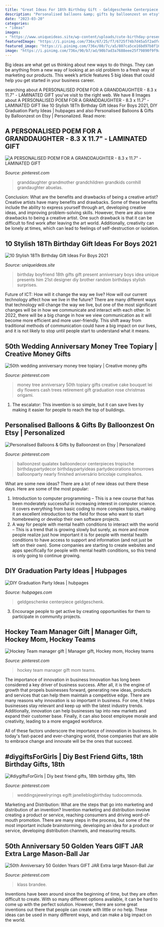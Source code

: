 ```yaml
---
title: "Great Ideas For 18th Birthday Gift - Geldgeschenke Centerpiece Geldgeschenk"
description: "Personalised balloons &amp; gifts by balloonzest on etsy"
date: "2023-03-20"
categories:
- "ideas"
images:
- "https://www.uniqueideas.site/wp-content/uploads/cute-birthday-present-idea-random-pinterest-birthdays-14.jpg"
featuredImage: "https://i.pinimg.com/736x/67/25/f7/6725f74b7d45a5f2adfdf77b774b478d--money-cake-money-lei.jpg"
featured_image: "https://i.pinimg.com/736x/80/7c/a5/807ca5ce16bd97b8f1677bcebe0e9479.jpg"
image: "https://i.pinimg.com/736x/90/b7/ad/90b7ad3a7688eee25f79890f9f9a5acc.jpg"
---
```



Big ideas are what get us thinking about new ways to do things. They can be anything from a new way of looking at an old problem to a fresh way of marketing our products. This week’s article features 5 big ideas that could help you get started in your business career.

	

		
searching about A PERSONALISED POEM FOR A GRANDDAUGHTER - 8.3 x 11.7&quot; - LAMINATED GIFT you've visit to the right web. We have 8 Images about A PERSONALISED POEM FOR A GRANDDAUGHTER - 8.3 x 11.7&quot; - LAMINATED GIFT like 10 Stylish 18Th Birthday Gift Ideas For Boys 2021, DIY Graduation Party Ideas | hubpages and also Personalised Balloons &amp; Gifts by Balloonzest on Etsy | Personalized. Read more:
		
    
## A PERSONALISED POEM FOR A GRANDDAUGHTER - 8.3 X 11.7&quot; - LAMINATED GIFT

<img loading=lazy src="https://i.pinimg.com/736x/80/7c/a5/807ca5ce16bd97b8f1677bcebe0e9479.jpg" onerror="this.onerror=null;this.src='https://tse3.mm.bing.net/th?id=OIP.9TzvjTSlE2Al8QaTwpegvAAAAA&amp;pid=15.1';" alt="A PERSONALISED POEM FOR A GRANDDAUGHTER - 8.3 x 11.7&quot; - LAMINATED GIFT">

_Source: pinterest.com_

>granddaughter grandmother grandchildren grandkids cornhill grandaughter abuelas. 

	

Conclusion: What are the benefits and drawbacks of being a creative artist?
Creative artists have many benefits and drawbacks. Some of these benefits include the ability to express yourself through art, developing creative ideas, and improving problem-solving skills. However, there are also some drawbacks to being a creative artist. One such drawback is that it can be difficult to find work after leaving the art world. Additionally, creativity can be lonely at times, which can lead to feelings of self-destruction or isolation.

    
## 10 Stylish 18Th Birthday Gift Ideas For Boys 2021

<img loading=lazy src="https://www.uniqueideas.site/wp-content/uploads/cute-birthday-present-idea-random-pinterest-birthdays-14.jpg" onerror="this.onerror=null;this.src='https://tse4.mm.bing.net/th?id=OIP._BgJztEyZl94dcJfII0u_AHaJ4&amp;pid=15.1';" alt="10 Stylish 18Th Birthday Gift Ideas For Boys 2021">

_Source: uniqueideas.site_

>birthday boyfriend 18th gifts gift present anniversary boys idea unique presents him 21st designer diy brother random birthdays stylish surprises. 

	

Future of ICT: How will it change the way we live?
How will our current technology affect how we live in the future? 
There are many different ways that technology will change the way we live, but one of the most significant changes will be in how we communicate and interact with each other. In 2022, there will be a big change in how we view communication as it will become more efficient and more user-friendly. This shift away from traditional methods of communication could have a big impact on our lives, and it is not likely to stop until people start to understand what it means.

    
## 50th Wedding Anniversary Money Tree Topiary | Creative Money Gifts

<img loading=lazy src="https://i.pinimg.com/736x/67/25/f7/6725f74b7d45a5f2adfdf77b774b478d--money-cake-money-lei.jpg" onerror="this.onerror=null;this.src='https://tse3.mm.bing.net/th?id=OIP.PlSsuRYlG67aI9GOxnkdaQHaJ3&amp;pid=15.1';" alt="50th wedding anniversary money tree topiary | Creative money gifts">

_Source: pinterest.com_

>money tree anniversary 50th topiary gifts creative cake bouquet lei diy flowers cash trees retirement gift graduation rose christmas origami. 

	

1. The escalator: This invention is so simple, but it can save lives by making it easier for people to reach the top of buildings.

    
## Personalised Balloons &amp; Gifts By Balloonzest On Etsy | Personalized

<img loading=lazy src="https://i.pinimg.com/736x/53/f5/5f/53f55f7da932080730bc4ae24f372af5.jpg" onerror="this.onerror=null;this.src='https://tse1.mm.bing.net/th?id=OIP.HRSxGWNPBtm6FwA4hYNCzgHaHa&amp;pid=15.1';" alt="Personalised Balloons &amp; Gifts by Balloonzest on Etsy | Personalized">

_Source: pinterest.com_

>balloonzest qualatex balloondecor centerpieces tropische birthdaypartydecor birthdaypartyideas partydecorations tomorrows balloonparty nearly finished aniversário bricolaje cumpleaños. 

	

What are some new ideas?
There are a lot of new ideas out there these days. Here are some of the most popular: 
1) Introduction to computer programming – This is a new course that has been moderately successful in increasing interest in computer science. It covers everything from basic coding to more complex topics, making it an excellent introduction to the field for those who want to start homebrewing or develop their own software projects. 
2) A way for people with mental health conditions to interact with the world – This is a trend that is growing slowly but surely, as more and more people realize just how important it is for people with mental health conditions to have access to support and information (and not just be left on their own). Some companies are starting to create websites and apps specifically for people with mental health conditions, so this trend is only going to continue growing.

    
## DIY Graduation Party Ideas | Hubpages

<img loading=lazy src="https://usercontent1.hubstatic.com/12911200_f520.jpg" onerror="this.onerror=null;this.src='https://tse2.mm.bing.net/th?id=OIP.r47RUdw7PpLAZSN42hz90QHaNJ&amp;pid=15.1';" alt="DIY Graduation Party Ideas | hubpages">

_Source: hubpages.com_

>geldgeschenke centerpiece geldgeschenk. 

	

3. Encourage people to get active by creating opportunities for them to participate in community projects. 

    
## Hockey Team Manager Gift | Manager Gift, Hockey Mom, Hockey Teams

<img loading=lazy src="https://i.pinimg.com/736x/16/37/14/163714d18bc8d477519f57c8d8e21867.jpg" onerror="this.onerror=null;this.src='https://tse2.mm.bing.net/th?id=OIP.E7SK4JNKDiNLXHxRTIgQlAHaJ3&amp;pid=15.1';" alt="Hockey Team manager gift | Manager gift, Hockey mom, Hockey teams">

_Source: pinterest.com_

>hockey team manager gift mom teams. 

	

The importance of innovation in business
Innovation has long been considered a key driver of business success. After all, it is the engine of growth that propels businesses forward, generating new ideas, products and services that can help them maintain a competitive edge.
There are many reasons why innovation is so important in business. For one, it helps businesses stay relevant and keep up with the latest industry trends. Additionally, innovation can help businesses tap into new markets and expand their customer base. Finally, it can also boost employee morale and creativity, leading to a more engaged workforce.

All of these factors underscore the importance of innovation in business. In today's fast-paced and ever-changing world, those companies that are able to embrace change and innovate will be the ones that succeed.

    
## #diygiftsForGirls | Diy Best Friend Gifts, 18th Birthday Gifts, 18th

<img loading=lazy src="https://i.pinimg.com/736x/90/b7/ad/90b7ad3a7688eee25f79890f9f9a5acc.jpg" onerror="this.onerror=null;this.src='https://tse3.mm.bing.net/th?id=OIP.lVEV2whJ0NKBQAu7_tJXIgHaJ3&amp;pid=15.1';" alt="#diygiftsForGirls | Diy best friend gifts, 18th birthday gifts, 18th">

_Source: pinterest.com_

>weddingsjewelryrings egift janelleblogbirthday tudocommoda. 

	

Marketing and Distribution: What are the steps that go into marketing and distribution of an invention?
Invention marketing and distribution involve creating a product or service, reaching consumers and driving word-of-mouth promotion. There are many steps in the process, but some of the most important include brainstorming, developing an idea for a product or service, developing distribution channels, and measuring results.

    
## 50th Anniversary 50 Golden Years GIFT JAR Extra Large Mason-Ball Jar

<img loading=lazy src="https://i.pinimg.com/736x/03/b8/19/03b819bce3d0c699148282fec832028b.jpg" onerror="this.onerror=null;this.src='https://tse3.mm.bing.net/th?id=OIP.5nCsHVYrIuxm1c63To_HwgHaJ3&amp;pid=15.1';" alt="50th Anniversary 50 Golden Years GIFT JAR Extra large Mason-Ball Jar">

_Source: pinterest.com_

>klass brandee. 

	

Inventions have been around since the beginning of time, but they are often difficult to create. With so many different options available, it can be hard to come up with the perfect solution. However, there are some great inventions out there that people can create with little or no help. These ideas can be used in many different ways, and can make a big impact on the world.

